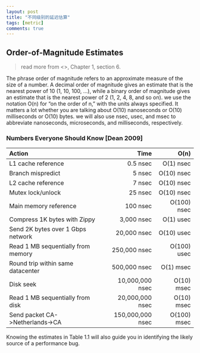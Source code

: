 ```yaml
---
layout: post
title: "不同级别的延迟估算"
tags: [metric]
comments: true
---
```



## Order-of-Magnitude Estimates

> read more from <<Understanding Software Dynamics>>, Chapter 1, section 6.

The phrase order of magnitude refers to an approximate measure of the size of a number. A decimal order of magnitude gives an estimate that is the nearest power of 10 (1, 10, 100, ...), while a binary order of magnitude gives an estimate that is the nearest power of 2 (1, 2, 4, 8, and so on). we use the notation O(n) for “on the order of n,” with the units always specified. It matters a lot whether you are talking about O(10) nanoseconds or O(10) milliseconds or O(10) bytes. we will also use nsec, usec, and msec to abbreviate nanoseconds, microseconds, and milliseconds, respectively.

### Numbers Everyone Should Know [Dean 2009]

| **Action** | **Time** | **O(n)** |
| :- | -: | -: |
| L1 cache reference | 0.5 nsec | O(1) nsec |
| Branch mispredict | 5 nsec | O(10) nsec |
| L2 cache reference | 7 nsec | O(10) nsec |
| Mutex lock/unlock | 25 nsec | O(10) nsec |
| Main memory reference | 100 nsec | O(100) nsec |
| Compress 1K bytes with Zippy | 3,000 nsec | O(1) usec |
| Send 2K bytes over 1 Gbps network | 20,000 nsec | O(10) usec |
| Read 1 MB sequentially from memory | 250,000 nsec | O(100) usec |
| Round trip within same datacenter | 500,000 nsec | O(1) msec |
| Disk seek | 10,000,000 nsec | O(10) msec |
| Read 1 MB sequentially from disk | 20,000,000 nsec | O(10) msec |
| Send packet CA->Netherlands->CA | 150,000,000 nsec | O(100) msec |

Knowing the estimates in Table 1.1 will also guide you in identifying the likely source of a performance bug.
